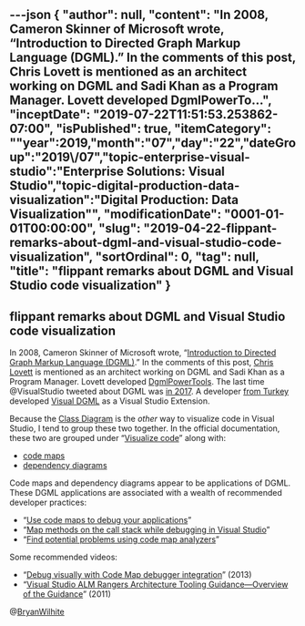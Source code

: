 ---json
{
  "author": null,
  "content": "In 2008, Cameron Skinner of Microsoft wrote, “Introduction to Directed Graph Markup Language (DGML).” In the comments of this post, Chris Lovett is mentioned as an architect working on DGML and Sadi Khan as a Program Manager. Lovett developed DgmlPowerTo...",
  "inceptDate": "2019-07-22T11:51:53.253862-07:00",
  "isPublished": true,
  "itemCategory": "\"year\":2019,\"month\":\"07\",\"day\":\"22\",\"dateGroup\":\"2019\\/07\",\"topic-enterprise-visual-studio\":\"Enterprise Solutions: Visual Studio\",\"topic-digital-production-data-visualization\":\"Digital Production: Data Visualization\"",
  "modificationDate": "0001-01-01T00:00:00",
  "slug": "2019-04-22-flippant-remarks-about-dgml-and-visual-studio-code-visualization",
  "sortOrdinal": 0,
  "tag": null,
  "title": "flippant remarks about DGML and Visual Studio code visualization"
}
---

## flippant remarks about DGML and Visual Studio code visualization

In 2008, Cameron Skinner of Microsoft wrote, “[Introduction to Directed Graph Markup Language (DGML)](https://blogs.msdn.microsoft.com/camerons/2008/12/16/introduction-to-directed-graph-markup-language-dgml/).” In the comments of this post, [Chris Lovett](https://www.microsoft.com/en-us/research/people/clovett/) is mentioned as an architect working on DGML and Sadi Khan as a Program Manager. Lovett developed [DgmlPowerTools](https://marketplace.visualstudio.com/publishers/ChrisLovett). The last time @VisualStudio tweeted about DGML was [in 2017](https://twitter.com/VisualStudio/status/922944544861237249). A developer [from Turkey](https://ceyhunciper.wordpress.com/category/dgml/) developed [Visual DGML](https://marketplace.visualstudio.com/items?itemName=CeyhunCiper.VisualDGML) as a Visual Studio Extension.

Because the [Class Diagram](https://docs.microsoft.com/en-us/visualstudio/ide/class-designer/designing-and-viewing-classes-and-types?view=vs-2019) is the _other_ way to visualize code in Visual Studio, I tend to group these two together. In the official documentation, these two are grouped under “[Visualize code](https://docs.microsoft.com/en-us/visualstudio/modeling/visualize-code?view=vs-2019)” along with:

- [code maps](https://docs.microsoft.com/en-us/visualstudio/modeling/map-dependencies-across-your-solutions?view=vs-2019)
- [dependency diagrams](https://docs.microsoft.com/en-us/visualstudio/modeling/create-layer-diagrams-from-your-code?view=vs-2019)

Code maps and dependency diagrams appear to be applications of DGML. These DGML applications are associated with a wealth of recommended developer practices:

- “[Use code maps to debug your applications](https://docs.microsoft.com/en-us/visualstudio/modeling/use-code-maps-to-debug-your-applications?view=vs-2019)”
- “[Map methods on the call stack while debugging in Visual Studio](https://docs.microsoft.com/en-us/visualstudio/modeling/map-methods-on-the-call-stack-while-debugging-in-visual-studio?view=vs-2019)”
- “[Find potential problems using code map analyzers](https://docs.microsoft.com/en-us/visualstudio/modeling/find-potential-problems-using-code-map-analyzers?view=vs-2019)”

Some recommended videos:

- “[Debug visually with Code Map debugger integration](https://channel9.msdn.com/Series/Visual-Studio-2012-Premium-and-Ultimate-Overview/Visual-Studio-Ultimate-2012Debug-visually-with-Code-Map-debugger-integration)” (2013)
- “[Visual Studio ALM Rangers Architecture Tooling Guidance—Overview of the Guidance](https://channel9.msdn.com/Blogs/Visual-Studio-ALM-Rangers/ABEExtensionOverview?term=Visual%20Studio%20Architecture%20Tooling%20Guidance&lang-en=true)” (2011)

@[BryanWilhite](https://twitter.com/BryanWilhite)
<!--stackedit_data:
eyJoaXN0b3J5IjpbLTE2OTEzMDc1NzVdfQ==
-->
